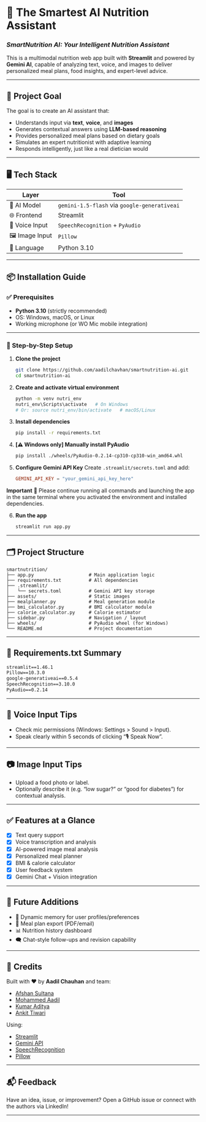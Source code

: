 # 🧠 The Smartest AI Nutrition Assistant  
### _SmartNutrition AI: Your Intelligent Nutrition Assistant_

This is a multimodal nutrition web app built with **Streamlit** and powered by **Gemini AI**, capable of analyzing text, voice, and images to deliver personalized meal plans, food insights, and expert-level advice.

---

## 🎯 Project Goal

The goal is to create an AI assistant that:
- Understands input via **text**, **voice**, and **images**
- Generates contextual answers using **LLM-based reasoning**
- Provides personalized meal plans based on dietary goals
- Simulates an expert nutritionist with adaptive learning
- Responds intelligently, just like a real dietician would

---

## 🖥️ Tech Stack

| Layer            | Tool                                           |
|------------------|------------------------------------------------|
| 🧠 AI Model       | `gemini-1.5-flash` via `google-generativeai`  |
| 🌐 Frontend       | Streamlit                                     |
| 🎤 Voice Input    | `SpeechRecognition` + `PyAudio`               |
| 🖼️ Image Input     | `Pillow`                                       |
| 🐍 Language       | Python 3.10                                   |

---

## 📦 Installation Guide

### ✅ Prerequisites

- **Python 3.10** (strictly recommended)
- OS: Windows, macOS, or Linux
- Working microphone (or WO Mic mobile integration)

---

### 🔧 Step-by-Step Setup

1. **Clone the project**
   ```bash
   git clone https://github.com/aadilchavhan/smartnutrition-ai.git
   cd smartnutrition-ai
   ```

2. **Create and activate virtual environment**
   ```bash
   python -m venv nutri_env
   nutri_env\Scripts\activate   # On Windows
   # Or: source nutri_env/bin/activate   # macOS/Linux
   ```

3. **Install dependencies**
   ```bash
   pip install -r requirements.txt
   ```

4. **[⚠️ Windows only] Manually install PyAudio**
   ```bash
   pip install ./wheels/PyAudio-0.2.14-cp310-cp310-win_amd64.whl
   ```

5. **Configure Gemini API Key**
   Create `.streamlit/secrets.toml` and add:
   ```toml
   GEMINI_API_KEY = "your_gemini_api_key_here"
   
   ```
**Important**
🔄 Please continue running all commands and launching the app in the same terminal where you activated the environment and installed dependencies.

6. **Run the app**
   ```bash
   streamlit run app.py
   ```

---

## 🗂️ Project Structure

```
smartnutrition/
├── app.py                    # Main application logic
├── requirements.txt          # All dependencies
├── .streamlit/
│   └── secrets.toml          # Gemini API key storage
├── assets/                   # Static images
├── mealplanner.py            # Meal generation module
├── bmi_calculator.py         # BMI calculator module
├── calorie_calculator.py     # Calorie estimator
├── sidebar.py                # Navigation / layout
├── wheels/                   # PyAudio wheel (for Windows)
└── README.md                 # Project documentation
```

---

## 🔐 Requirements.txt Summary

```txt
streamlit==1.46.1
Pillow==10.3.0
google-generativeai==0.5.4
SpeechRecognition==3.10.0
PyAudio==0.2.14
```

---

## 🎤 Voice Input Tips

- Check mic permissions (Windows: Settings > Sound > Input).
- Speak clearly within 5 seconds of clicking “🎙 Speak Now”.

---

## 📷 Image Input Tips

- Upload a food photo or label.
- Optionally describe it (e.g. “low sugar?” or “good for diabetes”) for contextual analysis.

---

## ✅ Features at a Glance

- [x] Text query support
- [x] Voice transcription and analysis
- [x] AI-powered image meal analysis
- [x] Personalized meal planner
- [x] BMI & calorie calculator
- [x] User feedback system
- [x] Gemini Chat + Vision integration

---

## 🚀 Future Additions

- 🧠 Dynamic memory for user profiles/preferences
- 📩 Meal plan export (PDF/email)
- 📊 Nutrition history dashboard
- 🗨️ Chat-style follow-ups and revision capability

---

## 🙌 Credits

Built with ❤️ by **Aadil Chauhan** and team:

- [Afshan Sultana ](https://www.linkedin.com/in/syeda-afshan-sultana)
- [Mohammed Aadil](https://www.linkedin.com/in/mohammed-aadil-39b2182b5/)
- [Kumar Aditya](https://www.linkedin.com/in/kumar-aditya-6374a2332/)
- [Ankit Tiwari](https://www.linkedin.com/in/ankit-tiwari-3a1a7b175/)

Using:

- [Streamlit](https://streamlit.io/)
- [Gemini API](https://makersuite.google.com/app)
- [SpeechRecognition](https://pypi.org/project/SpeechRecognition/)
- [Pillow](https://python-pillow.org)

---

## 📬 Feedback

Have an idea, issue, or improvement?
Open a GitHub issue or connect with the authors via LinkedIn!

---
